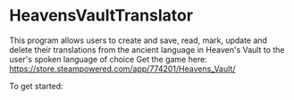 # HeavensVaultTranslator
This program allows users to create and save, read, mark, update and delete their translations from the ancient language in Heaven's Vault to the user's spoken language of choice
Get the game here: https://store.steampowered.com/app/774201/Heavens_Vault/

To get started: 
